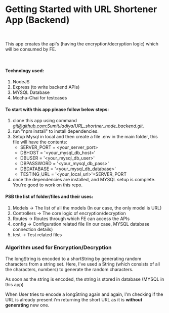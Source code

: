 # Getting Started with URL Shortener App (Backend)

<br />
<p>This app creates the api's (having the encryption/decryption logic) which will be consumed by FE. </p>

<br />

#### Technology used:

1. NodeJS
2. Express (to write backend APIs)
3. MYSQL Database
4. Mocha-Chai for testcases

#### To start with this app please follow below steps:

1. clone this app using command <i>git@github.com:SumitJadiya/URL_shortner_node_backend.git</i>.
2. run "npm install" to install dependencies.
3. Setup Mysql in local and then create a file .env in the main folder, this file will have the contents: <br/>
   - SERVER_PORT = <your_server_port>
   - DBHOST = '<your_mysql_db_host>'
   - DBUSER = '<your_mysql_db_user>'
   - DBPASSWORD = '<your_mysql_db_pass>'
   - DBDATABASE = '<your_mysql_db_database>'
   - TESTING_URL = '<your_local_url>'+SERVER_PORT<br/>
4. once the dependencies are installed, and MYSQL setup is complete. You're good to work on this repo.

#### PSB the list of folder/files and their uses:

1. Models -> The list of all the models (In our case, the only model is URL)
2. Controllers -> The core logic of encryption/decryption
3. Routes -> Routes through which FE can access the APIs
4. config -> Configuration related file (In our case, MYSQL database connection details)
5. test -> Test related files

### Algorithm used for Encryption/Decryption

<p>The longString is encoded to a shortString by generating random characters from a string set. Here, I've used a String (which consists of all the characters, numbers) to generate the random characters. </p>
<p>As soon as the string is encoded, the string is stored in database (MYSQL in this app)</p>
<p>When User tries to encode a longString again and again, I'm checking if the URL is already present i'm returning the short URL as it is <b>without generating</b> new one.</p>
